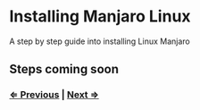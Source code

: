 # Installing Manjaro Linux

A step by step guide into installing Linux Manjaro

## Steps coming soon

### [⇐ Previous](./2-booting-live-usb.md) | [Next ⇒](./4-config-manjaro.md)
